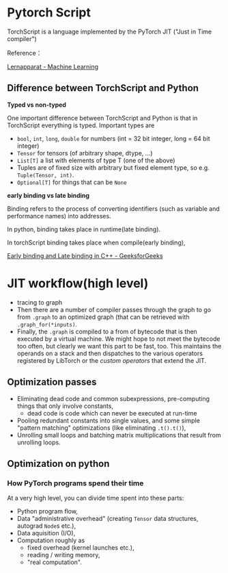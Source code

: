 # Pytorch Script

TorchScript is a language implemented by the PyTorch JIT ("Just in Time compiler")

Reference：


[Lernapparat - Machine Learning](https://lernapparat.de/jit-optimization-intro/)

## Difference between TorchScript and Python

**Typed vs non-typed**

One important difference between TorchScript and Python is that in TorchScript everything is typed. Important types are

* `bool`, `int`, `long`, `double` for numbers (int = 32 bit integer, long = 64 bit integer)
* `Tensor` for tensors (of arbitrary shape, dtype, ...)
* `List[T]` a list with elements of type T (one of the above)
* Tuples are of fixed size with arbitrary but fixed element type, so e.g. `Tuple(Tensor, int)`.
* `Optional[T]` for things that can be `None`

**early binding vs late binding**

Binding refers to the process of converting identifiers (such as variable and performance names) into addresses.

In python, binding takes place in runtime(late binding).

In torchScript binding takes place when compile(early binding),

[Early binding and Late binding in C++ - GeeksforGeeks](https://www.geeksforgeeks.org/early-binding-late-binding-c/)


# JIT workflow(high level)

* tracing to graph
* Then there are a number of compiler passes through the graph to go from `.graph` to an optimized graph (that can be retrieved with `.graph_for(*inputs)`.
* Finally, the `.graph` is compiled to a from of bytecode that is then executed by a virtual machine. We might hope to not meet the bytecode too often, but clearly we want this part to be fast, too. This maintains the operands on a stack and then dispatches to the various operators registered by LibTorch or the *custom operators* that extend the JIT.


## Optimization passes

* Eliminating dead code and common subexpressions, pre-computing things that only involve constants,
  * dead code is code which can never be executed at run-time
* Pooling redundant constants into single values, and some simple "pattern matching" optimizations (like eliminating `.t().t()`),
* Unrolling small loops and batching matrix multiplications that result from unrolling loops.


## Optimization on python

### How PyTorch programs spend their time

At a very high level, you can divide time spent into these parts:

* Python program flow,
* Data "administrative overhead" (creating `Tensor` data structures, autograd `Node`s etc.),
* Data aquisition (I/O),
* Computation roughly as
  * fixed overhead (kernel launches etc.),
  * reading / writing memory,
  * "real computation".
